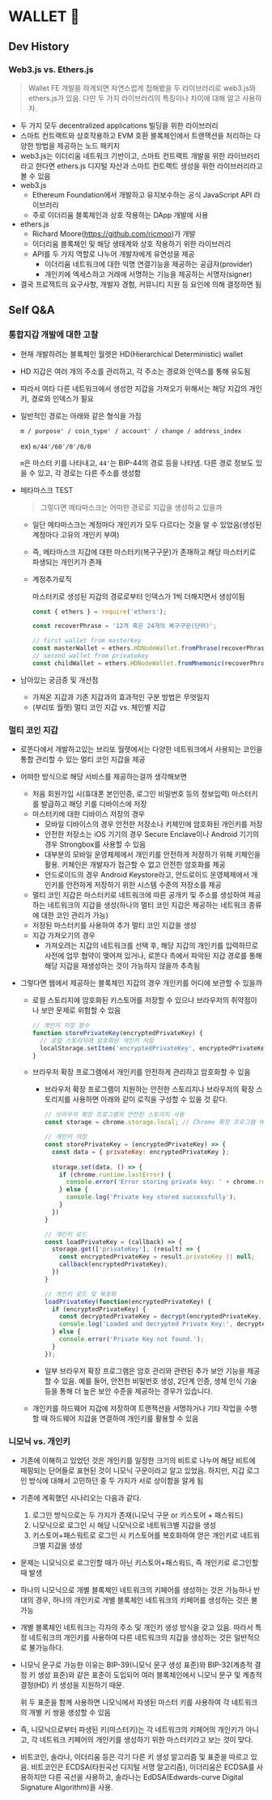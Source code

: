 # WALLET 🔐

## Dev History

### Web3.js vs. Ethers.js

> Wallet FE 개발을 하게되면 자연스럽게 접해봤을 두 라이브러리로 web3.js와 ethers.js가 있음. 다만 두 가지 라이브러리의 특징이나 차이에 대해 알고 사용하자.

- 두 가지 모두 decentralized applications 빌딩을 위한 라이브러리
- 스마트 컨트랙트와 상호작용하고 EVM 호환 블록체인에서 트랜잭션을 처리하는 다양한 방법을 제공하는 노드 패키지
- web3.js는 이더리움 네트워크 기반이고, 스마트 컨트랙트 개발을 위한 라이브러리라고 한다면 ethers.js 디지털 자산과 스마트 컨트랙트 생성을 위한 라이브러리라고 볼 수 있음
- web3.js
  - Ethereum Foundation에서 개발하고 유지보수하는 공식 JavaScript API 라이브러리
  - 주로 이더리움 블록체인과 상호 작용하는 DApp 개발에 사용
- ethers.js
  - Richard Moore(https://github.com/ricmoo)가 개발
  - 이더리움 블록체인 및 해당 생태계와 상호 작용하기 위한 라이브러리
  - API를 두 가지 역할로 나누어 개발자에게 유연성을 제공
    - 이더리움 네트워크에 대한 익명 연결기능을 제공하는 공급자(provider)
    - 개인키에 엑세스하고 거래에 서명하는 기능을 제공하는 서명자(signer)
- 결국 프로젝트의 요구사항, 개발자 경험, 커뮤니티 지원 등 요인에 의해 결정하면 됨

## Self Q&A

### 통합지갑 개발에 대한 고찰

- 현재 개발하려는 블록체인 월렛은 HD(Hierarchical Deterministic) wallet

- HD 지갑은 여러 개의 주소를 관리하고, 각 주소는 경로와 인덱스를 통해 유도됨

- 따라서 여타 다른 네트워크에서 생성한 지갑을 가져오기 위해서는 해당 지갑의 개인키, 경로와 인덱스가 필요

- 일반적인 경로는 아래와 같은 형식을 가짐

  `m / purpose' / coin_type' / account' / change / address_index`

  ex) `m/44'/60'/0'/0/0`

  `m`은 마스터 키를 나타내고, `44'`는 BIP-44의 경로 등을 나타냄. 다른 경로 정보도 있을 수 있고, 각 경로는 다른 주소를 생성함

- 메타마스크 TEST

  > 그렇다면 메타마스크는 어떠한 경로로 지갑을 생성하고 있을까

  - 일단 메타마스크는 계정마다 개인키가 모두 다르다는 것을 알 수 있었음(생성된 계정마다 고유의 개인키 부여)

  - 즉, 메타마스크 지갑에 대한 마스터키(복구구문)가 존재하고 해당 마스터키로 파생되는 개인키가 존재

  - 계정추가로직

    마스터키로 생성된 지갑의 경로로부터 인덱스가 1씩 더해지면서 생성이됨

    ```javascript
    const { ethers } = require('ethers');
    
    const recoverPhrase = '12개 혹은 24개의 복구구문(단어)';
    
    // first wallet from masterkey
    const masterWallet = ethers.HDNodeWallet.fromPhrase(recoverPhrase);
    // second wallet from privatekey
    const childWallet = ethers.HDNodeWallet.fromMnemonic(recoverPhrase, "m/44'/60'/0'/0/1")
    ```

- 남아있는 궁금증 및 개선점

  - 가져온 지갑과 기존 지갑과의 효과적인 구분 방법은 무엇일지
  - (부리또 월렛) 멀티 코인 지갑 vs. 체인별 지갑


### 멀티 코인 지갑

- 로똔다에서 개발하고있는 브리또 월렛에서는 다양한 네트워크에서 사용되는 코인을 통합 관리할 수 있는 멀티 코인 지갑을 제공

- 어떠한 방식으로 해당 서비스를 제공하는걸까 생각해보면

  - 처음 회원가입 시(휴대폰 본인인증, 로그인 비밀번호 등의 정보입력) 마스터키를 발급하고 해당 키를 디바이스에 저장
  - 마스터키에 대한 디바이스 저장의 경우
    - 모바일 디바이스의 경우 안전한 저장소나 키체인에 암호화된 개인키를 저장
    - 안전한 저장소는 iOS 기기의 경우 Secure Enclave이나 Android 기기의 경우 Strongbox를 사용할 수 있음
    - 대부분의 모바일 운영체제에서 개인키를 안전하게 저장하기 위해 키체인을 활용. 키체인은 개발자가 접근할 수 없고 안전한 암호화를 제공
    - 안드로이드의 경우 Android Keystore라고, 안드로이드 운영체제에서 개인키를 안전하게 저장하기 위한 시스템 수준의 저장소를 제공
  - 멀티 코인 지갑은 마스터키로 네트워크에 따른 공개키 및 주소를 생성하여 제공하는 네트워크의 지갑을 생성(하나의 멀티 코인 지갑은 제공하는 네트워크 종류에 대한 코인 관리가 가능)
  - 저장된 마스터키를 사용하여 추가 멀티 코인 지갑을 생성
  - 지갑 가져오기의 경우
    - 가져오려는 지갑의 네트워크를 선택 후, 해당 지갑의 개인키를 입력하므로 사전에 업무 협약이 맺어져 있거나, 로똔다 측에서 파악된 지갑 경로를 통해 해당 지갑을 재생성하는 것이 가능하지 않을까 추측됨

- 그렇다면 웹에서 제공하는 블록체인 지갑의 경우 개인키를 어디에 보관할 수 있을까

  - 로컬 스토리지에 암호화된 키스토어를 저장할 수 있으나 브라우저의 취약점이나 보안 문제로 위험할 수 있음

    ```javascript
    // 개인키 저장 함수
    function storePrivateKey(encryptedPrivateKey) {
      // 로컬 스토리지에 암호화된 개인키 저장
      localStorage.setItem('encryptedPrivateKey', encryptedPrivateKey);
    }
    ```

  - 브라우저 확장 프로그램에서 개인키를 안전하게 관리하고 암호화할 수 있음

    - 브라우저 확장 프로그램이 지원하는 안전한 스토리지나 브라우저의 확장 스토리지를 사용하면 아래와 같이 로직을 구성할 수 있을 것 같다.

      ```javascript
      // 브라우저 확장 프로그램의 안전한 스토리지 사용
      const storage = chrome.storage.local; // Chrome 확장 프로그램 예제, Firefox와 같은 다른 브라우저는 다른 스토리지 API를 사용할 수 있음
      
      // 개인키 저장
      const storePrivateKey = (encryptedPrivateKey) => {
        const data = { privateKey: encryptedPrivateKey };
        
        storage.set(data, () => {
          if (chrome.runtime.lastError) {
            console.error('Error storing private key: ' + chrome.runtime.lastError);
          } else {
            console.log('Private key stored successfully');
          }
        })
      }
      
      // 개인키 로드
      const loadPrivateKey = (callback) => {
        storage.get(['privateKey'], (result) => {
          const encryptedPrivateKey = result.privateKey || null;
          callback(encryptedPrivateKey);
        })
      }
      
      // 개인키 로드 및 복호화
      loadPrivateKey(function(encryptedPrivateKey) {
        if (encryptedPrivateKey) {
          const decryptedPrivateKey = decrypt(encryptedPrivateKey, password);
          console.log('Loaded and decrypted Private Key:', decryptedPrivateKey);
        } else {
          console.error('Private Key not found.');
        }
      });
      ```

    - 일부 브라우저 확장 프로그램은 암호 관리와 관련된 추가 보안 기능을 제공할 수 있음. 예를 들어, 안전한 비밀번호 생성, 2단계 인증, 생체 인식 기술 등을 통해 더 높은 보안 수준을 제공하는 경우가 있습니다.

  - 개인키를 하드웨어 지갑에 저장하여 트랜잭션을 서명하거나 기타 작업을 수행할 때 하드웨어 지갑을 연결하여 개인키를 활용할 수 있음

### 니모닉 vs. 개인키

- 기존에 이해하고 있었던 것은 개인키를 일정한 크기의 비트로 나누어 해당 비트에 매핑되는 단어들로 표현된 것이 니모닉 구문이라고 알고 있었음. 하지만, 지갑 로그인 방식에 대해서 고민하던 중 두 가지가 서로 상이함을 알게 됨
- 기존에 계획했던 시나리오는 다음과 같다.
  1. 로그인 방식으로는 두 가지가 존재(니모닉 구문 or 키스토어 + 패스워드)
  2. 니모닉으로 로그인 시 해당 니모닉으로 네트워크별 지갑을 생성
  3. 키스토어+패스워트로 로그인 시 키스토어를 복호화하여 얻은 개인키로 네트워크별 지갑을 생성

- 문제는 니모닉으로 로그인할 때가 아닌 키스토어+패스워드, 즉 개인키로 로그인할 때 발생

- 하나의 니모닉으로 개별 블록체인 네트워크의 키페어를 생성하는 것은 가능하나 반대의 경우, 하나의 개인키로 개별 블록체인 네트워크의 키페어를 생성하는 것은 불가능

- 개별 블록체인 네트워크는 각자의 주소 및 개인키 생성 방식을 갖고 있음. 따라서 특정 네트워크의 개인키를 사용하여 다른 네트워크의 지갑을 생성하는 것은 일반적으로 불가능하다.

- 니모닉 문구로 가능한 이유는 BIP-39(니모닉 문구 생성 표준)와 BIP-32(계층적 결정 키 생성 표준)와 같은 표준이 도입되어 여러 블록체인에서 니모닉 문구 및 계층적 결정(HD) 키 생성을 지원하기 때문.

  위 두 표준을 함께 사용하면 니모닉에서 파생된 마스터 키를 사용하여 각 네트워크의 개별 키 쌍을 생성할 수 있음

- 즉, 니모닉으로부터 파생된 키(마스터키)는 각 네트워크의 키페어의 개인키가 아니고, 각 네트워크 키페어의 개인키를 생성하기 위한 마스터키라고 보는 것이 맞다.
- 비트코인, 솔라나, 이더리움 등은 각기 다른 키 생성 알고리즘 및 표준을 따르고 있음. 비트코인은 ECDSA(타원곡선 디지털 서명 알고리즘), 이더리움은 ECDSA를 사용하지만 다른 곡선을 사용하고, 솔라나는 EdDSA(Edwards-curve Digital Signature Algorithm)을 사용.
